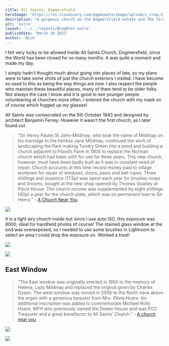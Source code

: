 ```yaml
---
title: All Saints, Dogmersfield
heroImage: "https://res.cloudinary.com/dqpknoetx/image/upload/c_crop,h_675,w_1200/v1616856582/churches/hampshire/_DSC8982.jpg"
description: "A gorgeous church on the Dogmersfield estate and the first I had been inside in a long time"
alt: 'astro'
layout: '../../layouts/BlogPost.astro'
publishDate: 'March 28 2021'
author: 'Nick'
---
```

<p class="lead">I felt very lucky to be allowed inside All Saints Church, Dogmersfield, since the World has been closed for so many months. It was quite a moment and made my day.</p>

I simply hadn't thought much about going into places of late, so my plans were to take some shots of just the church exteriors I visited. I have become so used to this as being the way things are now. I also respect the people who maintain these beautiful places, many of them tend to be older folks. Not always the case I know and it is good to see younger people volunteering at churches more often. I entered the church with my mask on of course which fogged up my glasses!

All Saints was consecrated on the 5th October 1843 and designed by architect Benjamin Ferrey. However it wasn't the first church, as I later found out

> "Sir Henry Paulet St John-Mildmay, who took the name of Mildmay on his marriage to the heiress Jane Mildmay, continued the work of landscaping the Park making Tundry Green into a pond and building a church adjacent to Flood’s Farm in 1804 to replace the Norman church which had been unfit for use for three years. This new church, however, must have been badly built as it was in constant need of repair. Church accounts at this time record money paid to village workmen for repair of windows, doors, pews and bell ropes. Three shillings and sixpence (17.5p) was spent each year for brushes mops and brooms, bought at the new shop opened by Thomas Goatley at Pilcot House. The church income was supplemented by eight shillings (40p) a year for the church plate, which was on permanent loan to Sir Henry." - [A Church Near You](https://www.achurchnearyou.com/church/18308/page/53464/view/)

![](https://res.cloudinary.com/dqpknoetx/image/upload/c_crop,w_640/v1616856586/churches/hampshire/_DSC8987.jpg)

It is a light airy church inside but since I use auto ISO, this exposure was 8000, ideal for handheld photos of course! The stained glass window at the end was overexposed, so I needed to use some brushes in Lightroom to select an area I could drop the exposure on. Worked a treat!

![](https://res.cloudinary.com/dqpknoetx/image/upload/c_crop,w_640/v1616856586/churches/hampshire/_DSC8984.jpg)

![](https://res.cloudinary.com/dqpknoetx/image/upload/c_crop,w_640/v1616856585/churches/hampshire/_DSC8989.jpg)

## East Window

> "The East window was originally erected in 1950 to the memory of Helena, Lady Mildmay and replaced the original given by Charles Dyson. The west window was moved in 2006 to the North nave above the organ with a generous bequest from Mrs. Olivia Hoare. An additional inscription was added to commemorate Michael Rollo Hoare, MFH who previously owned the Dower House and was PCC Treasurer and a great benefactor to All Saints’ Church." - [A church near you](https://www.achurchnearyou.com/church/18308/page/53464/view/)



![](https://res.cloudinary.com/dqpknoetx/image/upload/c_crop,w_640/v1616856584/churches/hampshire/_DSC8983.jpg)

![](https://res.cloudinary.com/dqpknoetx/image/upload/c_crop,w_640/v1616856582/churches/hampshire/_DSC8982.jpg)